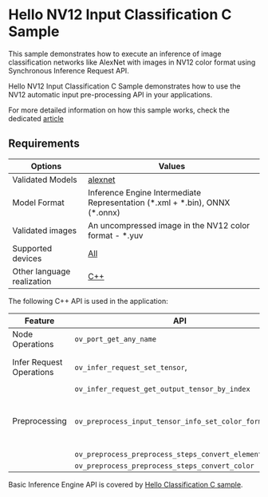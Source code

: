 # Hello NV12 Input Classification C Sample

This sample demonstrates how to execute an inference of image classification networks like AlexNet with images in NV12 color format using Synchronous Inference Request API.

Hello NV12 Input Classification C Sample demonstrates how to use the NV12 automatic input pre-processing API in your applications.

For more detailed information on how this sample works, check the dedicated [article](..\..\..\docs\articles_en\learn_openvino\openvino_samples\c_sample_hello_nv12_input_classification.md)

## Requirements

| Options                     | Values                                                                                                       |
| ----------------------------| -------------------------------------------------------------------------------------------------------------|
| Validated Models            | [alexnet](https://docs.openvino.ai/2023.2/omz_models_model_alexnet.html)                                     |
| Model Format                | Inference Engine Intermediate Representation (\*.xml + \*.bin), ONNX (\*.onnx)                               |
| Validated images            | An uncompressed image in the NV12 color format - \*.yuv                                                      |
| Supported devices           | [All](..\..\..\docs\articles_en\about_openvino\compatibility_and_support\Supported_Devices.md)               |
| Other language realization  | [C++](..\..\..\docs\articles_en\learn_openvino\openvino_samples\c_sample_hello_nv12_input_classification.md) |

The following C++ API is used in the application:

| Feature                   | API                                                       | Description                                            |
| --------------------------| ----------------------------------------------------------|--------------------------------------------------------|
| Node Operations           | ``ov_port_get_any_name``                                  | Get a layer name                                       |
| Infer Request Operations  | ``ov_infer_request_set_tensor``,                          | Operate with tensors                                   |
|                           | ``ov_infer_request_get_output_tensor_by_index``           |                                                        |
| Preprocessing             | ``ov_preprocess_input_tensor_info_set_color_format``,     | Change the color format of the input data              |
|                           | ``ov_preprocess_preprocess_steps_convert_element_type``,  |                                                        |
|                           | ``ov_preprocess_preprocess_steps_convert_color``          |                                                        |


Basic Inference Engine API is covered by [Hello Classification C sample](..\..\..\docs\articles_en\learn_openvino\openvino_samples\c_sample_hello_classification.md).


